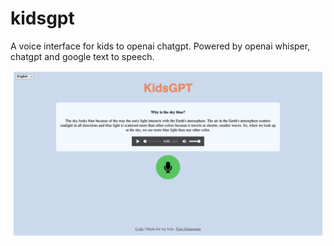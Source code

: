 # kidsgpt

A voice interface for kids to openai chatgpt.
Powered by openai whisper, chatgpt and google text to speech.

![](https://github.com/yonigottesman/kidsgpt/blob/main/images/screenshot.png)